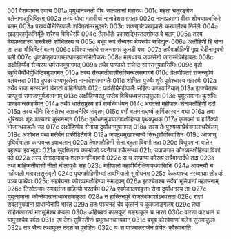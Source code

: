001	वैशम्पायन उवाच
001a	युयुधानस्ततो वीरः सात्वतानां महारथः
001c	महता चतुरङ्गेण बलेनागाद्युधिष्ठिरम्
002a	तस्य योधा महावीर्या नानादेशसमागताः
002c	नानाप्रहरणा वीराः शोभयाञ्चक्रिरे बलम्
003a	परश्वधैर्भिण्डिपालैः शक्तितोमरमुद्गरैः
003c	शक्त्यृष्टिपरशुप्रासैः करवालैश्च निर्मलैः
004a	खड्गकार्मुकनिर्यूहैः शरैश्च विविधैरपि
004c	तैलधौतैः प्रकाशद्भिस्तदशोभत वै बलम्
005a	तस्य मेघप्रकाशस्य शस्त्रैस्तैः शोभितस्य च
005c	बभूव रूपं सैन्यस्य मेघस्येव सविद्युतः
006a	अक्षौहिणी हि सेना सा तदा यौधिष्ठिरं बलम्
006c	प्रविश्यान्तर्दधे राजन्सागरं कुनदी यथा
007a	तथैवाक्षौहिणीं गृह्य चेदीनामृषभो बली
007c	धृष्टकेतुरुपागच्छत्पाण्डवानमितौजसः
008a	मागधश्च जयत्सेनो जारासंधिर्महाबलः
008c	अक्षौहिण्यैव सैन्यस्य धर्मराजमुपागमत्
009a	तथैव पाण्ड्यो राजेन्द्र सागरानूपवासिभिः
009c	वृतो बहुविधैर्योधैर्युधिष्ठिरमुपागमत्
010a	तस्य सैन्यमतीवासीत्तस्मिन्बलसमागमे
010c	प्रेक्षणीयतरं राजन्सुवेषं बलवत्तदा
011a	द्रुपदस्याप्यभूत्सेना नानादेशसमागतैः
011c	शोभिता पुरुषैः शूरैः पुत्रैश्चास्य महारथैः
012a	तथैव राजा मत्स्यानां विराटो वाहिनीपतिः
012c	पार्वतीयैर्महीपालैः सहितः पाण्डवानियात्
013a	इतश्चेतश्च पाण्डूनां समाजग्मुर्महात्मनाम्
013c	अक्षौहिण्यस्तु सप्तैव विविधध्वजसङ्कुलाः
013e	युयुत्समानाः कुरुभिः पाण्डवान्समहर्षयन्
014a	तथैव धार्तराष्ट्रस्य हर्षं समभिवर्धयन्
014c	भगदत्तो महीपालः सेनामक्षौहिणीं ददौ
015a	तस्य चीनैः किरातैश्च काञ्चनैरिव संवृतम्
015c	बभौ बलमनाधृष्यं कर्णिकारवनं यथा
016a	तथा भूरिश्रवाः शूरः शल्यश्च कुरुनन्दन
016c	दुर्योधनमुपायातावक्षौहिण्या पृथक्पृथक्
017a	कृतवर्मा च हार्दिक्यो भोजान्धकबलैः सह
017c	अक्षौहिण्यैव सेनाया दुर्योधनमुपागमत्
018a	तस्य तैः पुरुषव्याघ्रैर्वनमालाधरैर्बलम्
018c	अशोभत यथा मत्तैर्वनं प्रक्रीडितैर्गजैः
019a	जयद्रथमुखाश्चान्ये सिन्धुसौवीरवासिनः
019c	आजग्मुः पृथिवीपालाः कम्पयन्त इवाचलान्
020a	तेषामक्षौहिणी सेना बहुला विबभौ तदा
020c	विधूयमाना वातेन बहुरूपा इवाम्बुदाः
021a	सुदक्षिणश्च काम्बोजो यवनैश्च शकैस्तथा
021c	उपाजगाम कौरव्यमक्षौहिण्या विशां पते
022a	तस्य सेनासमावायः शलभानामिवाबभौ
022c	स च सम्प्राप्य कौरव्यं तत्रैवान्तर्दधे तदा
023a	तथा माहिष्मतीवासी नीलो नीलायुधैः सह
023c	महीपालो महावीर्यैर्दक्षिणापथवासिभिः
024a	आवन्त्यौ च महीपालौ महाबलसुसंवृतौ
024c	पृथगक्षौहिणीभ्यां तावभियातौ सुयोधनम्
025a	केकयाश्च नरव्याघ्राः सोदर्याः पञ्च पार्थिवाः
025c	संहर्षयन्तः कौरव्यमक्षौहिण्या समाद्रवन्
026a	इतश्चेतश्च सर्वेषां भूमिपानां महात्मनाम्
026c	तिस्रोऽन्याः समवर्तन्त वाहिन्यो भरतर्षभ
027a	एवमेकादशावृत्ताः सेना दुर्योधनस्य ताः
027c	युयुत्समानाः कौन्तेयान्नानाध्वजसमाकुलाः
028a	न हास्तिनपुरे राजन्नवकाशोऽभवत्तदा
028c	राज्ञां सबलमुख्यानां प्राधान्येनापि भारत
029a	ततः पञ्चनदं चैव कृत्स्नं च कुरुजाङ्गलम्
029c	तथा रोहितकारण्यं मरुभूमिश्च केवला
030a	अहिच्छत्रं कालकूटं गङ्गाकूलं च भारत
030c	वारणा वाटधानं च यामुनश्चैव पर्वतः
031a	एष देशः सुविस्तीर्णः प्रभूतधनधान्यवान्
031c	बभूव कौरवेयाणां बलेन सुसमाकुलः
032a	तत्र सैन्यं तथायुक्तं ददर्श स पुरोहितः
032c	यः स पाञ्चालराजेन प्रेषितः कौरवान्प्रति
